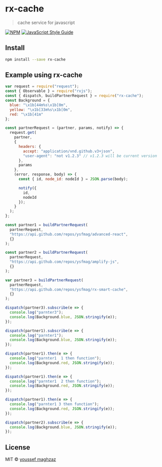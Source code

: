 # rx-cache

> cache service for javascript

[![NPM](https://img.shields.io/npm/v/rx-cache.svg)](https://www.npmjs.com/package/rx-cache) [![JavaScript Style Guide](https://img.shields.io/badge/code_style-standard-brightgreen.svg)](https://standardjs.com)

## Install

```bash
npm install --save rx-cache
```

## Example using rx-cache

```js
var request = require("request");
const { Observable } = require("rxjs");
const { dispatch, buildPartnerRequest } = require("rx-cache");
const Background = {
  blue: "\x1b[44m%s\x1b[0m",
  yellow: "\x1b[33m%s\x1b[0m",
  red: "\x1b[41m"
};

const partnerRequest = (partner, params, notify) => {
  request.get(
    partner,
    {
      headers: {
        accept: "application/vnd.github.v3+json",
        "user-agent": "not v1.2.3" // v1.2.3 will be current version
      },
      params
    },
    (error, response, body) => {
      const { id, node_id: nodeId } = JSON.parse(body);

      notify({
        id,
        nodeId
      });
    }
  );
};

const partner1 = buildPartnerRequest(
  partnerRequest,
  "https://api.github.com/repos/ysfmag/advanced-react",
  {}
);

const partner2 = buildPartnerRequest(
  partnerRequest,
  "https://api.github.com/repos/ysfmag/amplify-js",
  {}
);

var partner3 = buildPartnerRequest(
  partnerRequest,
  "https://api.github.com/repos/ysfmag/rx-smart-cache",
  {}
);

dispatch(partner3).subscribe(e => {
  console.log("parnter3");
  console.log(Background.blue, JSON.stringify(e));
});

dispatch(partner1).subscribe(e => {
  console.log("parnter1");
  console.log(Background.blue, JSON.stringify(e));
});

dispatch(partner1).then(e => {
  console.log("parnter1  1 then function");
  console.log(Background.red, JSON.stringify(e));
});

dispatch(partner1).then(e => {
  console.log("parnter1  2 then function");
  console.log(Background.red, JSON.stringify(e));
});

dispatch(partner1).then(e => {
  console.log("parnter1 3 then function");
  console.log(Background.red, JSON.stringify(e));
});

dispatch(partner2).subscribe(e => {
  console.log(Background.blue, JSON.stringify(e));
});
```

## License

MIT © [youssef maghzaz](https://github.com/ysfmag)
